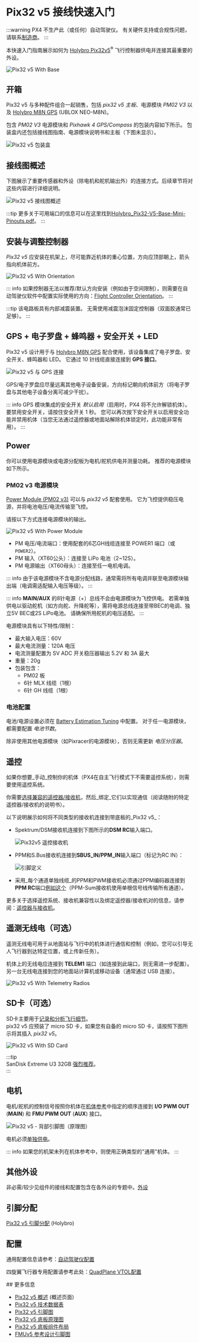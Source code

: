 # Pix32 v5 接线快速入门

:::warning
PX4 不生产此（或任何）自动驾驶仪。
有关硬件支持或合规性问题，请联系[制造商](https://holybro.com/)。
:::

本快速入门指南展示如何为 [Holybro Pix32v5](../flight_controller/holybro_pix32_v5.md)<sup>&reg;</sup> 飞行控制器供电并连接其最重要的外设。

![Pix32 v5 With Base](../../assets/flight_controller/holybro_pix32_v5/IMG_3165.jpg)

## 开箱

Pix32 v5 与多种配件组合一起销售，包括 _pix32 v5 主板_、电源模块 _PM02 V3_ 以及 [Holybro M8N GPS](https://holybro.com/collections/gps/products/m8n-gps) (UBLOX NEO-M8N)。

包含 _PM02 V3_ 电源模块和 _Pixhawk 4 GPS/Compass_ 的包装内容如下所示。
包装盒内还包括接线图指南、电源模块说明书和主板（下图未显示）。

![Pix32 v5 包装盒](../../assets/flight_controller/holybro_pix32_v5/pix32_v5_unboxing_schematics.png)

## 接线图概述

下图展示了重要传感器和外设（除电机和舵机输出外）的连接方式。后续章节将对这些内容进行详细说明。

![Pix32 v5 接线图概述](../../assets/flight_controller/holybro_pix32_v5/pix32_v5_wiring_overview.jpg)

:::tip
更多关于可用端口的信息可以在这里找到[Holybro_Pix32-V5-Base-Mini-Pinouts.pdf](https://cdn.shopify.com/s/files/1/0604/5905/7341/files/Holybro_Pix32-V5-Base-Mini-Pinouts.pdf)。
:::

## 安装与调整控制器

_Pix32 v5_ 应安装在机架上，尽可能靠近机体的重心位置，方向应顶部朝上，箭头指向机体前方。

![Pix32 v5 With Orientation](../../assets/flight_controller/holybro_pix32_v5/pix32_v5_orientation.png)

::: info
如果控制器无法以推荐/默认方向安装（例如由于空间限制），则需要在自动驾驶仪软件中配置实际使用的方向：[Flight Controller Orientation](../config/flight_controller_orientation.md)。
:::

:::tip
该电路板具有内部减震装置。
无需使用减震泡沫固定控制器（双面胶通常已足够）。
:::

## GPS + 电子罗盘 + 蜂鸣器 + 安全开关 + LED

Pix32 v5 设计用于与 [Holybro M8N GPS](https://holybro.com/collections/gps/products/m8n-gps) 配合使用，该设备集成了电子罗盘、安全开关、蜂鸣器和 LED。
它通过 10 针线缆直接连接到 **GPS 接口**。

![Pix32 v5 与 GPS 连接](../../assets/flight_controller/holybro_pix32_v5/pix32_v5_connection_gps_compass.jpg)

GPS/电子罗盘应尽量远离其他电子设备安装，方向标记朝向机体前方（将电子罗盘与其他电子设备分离可减少干扰）。

::: info
GPS 模块集成的安全开关 _默认启用_（启用时，PX4 将不允许解锁机体）。
要禁用安全开关，请按住安全开关 1 秒。
您可以再次按下安全开关以启用安全功能并禁用机体（当您无法通过遥控器或地面站解除机体锁定时，此功能非常有用）。
:::

## Power

你可以使用电源模块或电源分配板为电机/舵机供电并测量功耗。
推荐的电源模块如下所示。

<a id="pm02_v3"></a>

### PM02 v3 电源模块

[Power Module (PM02 v3)](../power_module/holybro_pm02.md) 可以与 _pix32 v5_ 配套使用。
它为飞控提供稳压电源，并将电池电压/电流传输至飞控。

请按以下方式连接电源模块的输出。

![Pix32 v5 With Power Module](../../assets/flight_controller/holybro_pix32_v5/pix32_v5_connection_power.jpg)

- PM 电压/电流端口：使用配套的6芯GH线缆连接至 POWER1 端口（或 `POWER2`）。
- PM 输入（XT60公头）：连接至 LiPo 电池（2~12S）。
- PM 电源输出（XT60母头）：连接至任一电机电调。

::: info
由于该电源模块不含电源分配线路，通常需将所有电调并联至电源模块输出端（电调需适配输入电压等级）。
:::

::: info
**MAIN/AUX** 的8针电源（+）总线不会由电源模块为飞控供电。
若需单独供电以驱动舵机（如方向舵、升降舵等），需将电源总线连接至带BEC的电调、独立5V BEC或2S LiPo电池。
请确保所用舵机的电压适配。
:::

电源模块具有以下特性/限制：

- 最大输入电压：60V
- 最大电流测量：120A 电压
- 电流测量配置为 SV ADC 开关稳压器输出 5.2V 和 3A 最大
- 重量：20g
- 包装包含：
  - PM02 板
  - 6针 MLX 线缆（1根）
  - 6针 GH 线缆（1根）

### 电池配置

电池/电源设置必须在 [Battery Estimation Tuning](../config/battery.md) 中配置。
对于任一电源模块，都需要配置 _电池节数_。

除非使用其他电源模块（如Pixracer的电源模块），否则无需更新 _电压分压器_。

## 遥控

如果你想要_手动_控制你的机体（PX4在自主飞行模式下不需要遥控系统），则需要使用遥控系统。

你需要[选择兼容的遥控器/接收机](../getting_started/rc_transmitter_receiver.md)，然后_绑定_它们以实现通信（阅读随附的特定遥控器/接收机的说明书）。

以下说明展示如何将不同类型的接收机连接到带底板的_Pix32 v5_：

- Spektrum/DSM接收机连接到下图所示的**DSM RC**输入端口。

  ![Pix32v5 遥控接收机](../../assets/flight_controller/holybro_pix32_v5/pix32_v5_receivers_connection.jpg)

- PPM和S.Bus接收机连接到**SBUS_IN/PPM_IN**输入端口（标记为RC IN）：

  ![引脚定义](../../assets/flight_controller/holybro_pix32_v5/pix32_v5_pinouts_back_label.png)

- 采用_每个通道单独线缆_的PPM和PWM接收机必须通过PPM编码器连接到**PPM RC**端口[例如这个](http://www.getfpv.com/radios/radio-accessories/holybro-ppm-encoder-module.html)（PPM-Sum接收机使用单根信号线传输所有通道）。

更多关于选择遥控系统、接收机兼容性以及绑定遥控器/接收机对的信息，请参阅：[遥控器与接收机](../getting_started/rc_transmitter_receiver.md)。

## 遥测无线电（可选）

遥测无线电可用于从地面站与飞行中的机体进行通信和控制（例如，您可以引导无人飞行器到达特定位置，或上传新任务）。

机体上的无线电应连接到 **TELEM1** 端口（如连接到此端口，则无需进一步配置）。
另一台无线电连接到您的地面站计算机或移动设备（通常通过 USB 连接）。

![Pix32 v5 With Telemetry Radios](../../assets/flight_controller/holybro_pix32_v5/pix32_v5_telemetry_radio.jpg)

## SD卡（可选）

SD卡主要用于[记录和分析飞行细节](../getting_started/flight_reporting.md)。  
pix32 v5 应预装了 micro SD 卡，如果您有自备的 micro SD 卡，请按照下图所示将其插入 _pix32 v5_。

![Pix32 v5 With SD Card](../../assets/flight_controller/holybro_pix32_v5/pix32_v5_sd_card.jpg)

:::tip  
SanDisk Extreme U3 32GB [强烈推荐](../dev_log/logging.md#sd-cards)。  
:::

## 电机

电机/舵机的控制信号按照你机体在[机体参考](../airframes/airframe_reference.md)中指定的顺序连接到 **I/O PWM OUT** (**MAIN**) 和 **FMU PWM OUT** (**AUX**) 接口。

![Pix32 v5 - 背部引脚图（原理图）](../../assets/flight_controller/holybro_pix32_v5/pix32_v5_pinouts_back_label.png)

电机必须[单独供电](#power)。

::: info
如果您的机架未列在机体参考中，则使用正确类型的"通用"机体。
:::

## 其他外设

非必需/较少见组件的接线和配置包含在各外设的专题中。[外设](../peripherals/index.md)

## 引脚分配

[Pix32 v5 引脚分配](https://cdn.shopify.com/s/files/1/0604/5905/7341/files/Holybro_Pix32-V5-Base-Mini-Pinouts.pdf) (Holybro)

## 配置

通用配置信息请参考：[自动驾驶仪配置](../config/index.md)

四旋翼飞行器专用配置请参考此处：[QuadPlane VTOL配置](../config_vtol/vtol_quad_configuration.md)

<!-- Nice to have detailed wiring infographic and instructions for different vehicle types. -->## 更多信息

- [Pix32 v5 概述](../flight_controller/holybro_pix32_v5.md) (概述页面)
- [Pix32 v5 技术数据表](https://cdn.shopify.com/s/files/1/0604/5905/7341/files/Holybro_PIX32-V5_technical_data_sheet_v1.1.pdf)
- [Pix32 v5 引脚图](https://cdn.shopify.com/s/files/1/0604/5905/7341/files/Holybro_Pix32-V5-Base-Mini-Pinouts.pdf)
- [Pix32 v5 底板原理图](https://cdn.shopify.com/s/files/1/0604/5905/7341/files/Holybro_PIX32-V5-BASE-Schematic_diagram.pdf)
- [Pix32 v5 底板组件布局](https://holybro.com/manual/Holybro_PIX32-V5-BASE-ComponentsLayout.pdf)
- [FMUv5 参考设计引脚图](https://docs.google.com/spreadsheets/d/1-n0__BYDedQrc_2NHqBenG1DNepAgnHpSGglke-QQwY/edit#gid=912976165)